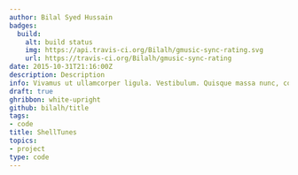 ```yaml
---
author: Bilal Syed Hussain
badges:
  build:
    alt: build status
    img: https://api.travis-ci.org/Bilalh/gmusic-sync-rating.svg
    url: https://travis-ci.org/Bilalh/gmusic-sync-rating
date: 2015-10-31T21:16:00Z
description: Description
info: Vivamus ut ullamcorper ligula. Vestibulum. Quisque massa nunc, convallis sit.
draft: true
ghribbon: white-upright
github: bilalh/title
tags:
- code
title: ShellTunes
topics:
- project
type: code
---
```

